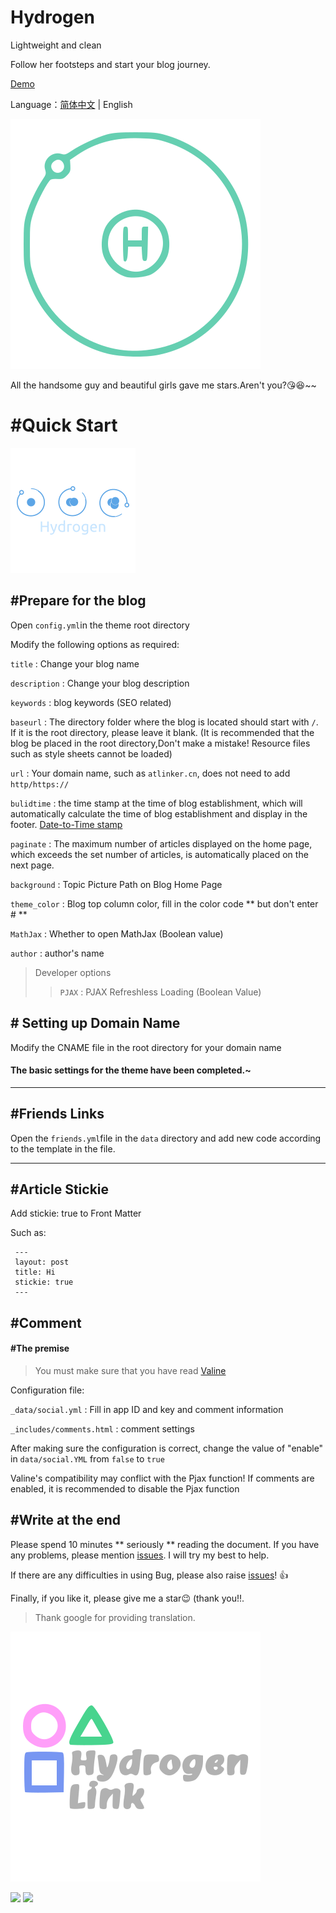 # Hydrogen
Lightweight and clean

Follow her footsteps and start your blog journey.

[Demo](https://atlinker.cn)

Language：[简体中文](README-zh.md) | English

![hydrogen](/theme/logo-h.svg)

All the handsome guy and beautiful girls gave me stars.Aren't you?:kissing_heart::laughing:~~

# #Quick Start

![hydrogen](/theme/a-h.png)

## #Prepare for the blog

Open `config.yml`in the theme root directory

Modify the following options as required:

`title` : Change your blog name

`description` : Change your blog description

`keywords` : blog keywords (SEO related)

`baseurl` : The directory folder where the blog is located should start with `/`. If it is the root directory, please leave it blank. (It is recommended that the blog be placed in the root directory,Don't make a mistake! Resource files such as style sheets cannot be loaded)

`url` : Your domain name, such as `atlinker.cn`, does not need to add `http/https://`

`bulidtime` :  the time stamp at the time of blog establishment, which will automatically calculate the time of blog establishment and display in the footer. [Date-to-Time stamp](https://tool.lu/timestamp/)

`paginate` : The maximum number of articles displayed on the home page, which exceeds the set number of articles, is automatically placed on the next page.

`background` : Topic Picture Path on Blog Home Page

`theme_color` : Blog top column color, fill in the color code ** but don't enter # **

`MathJax` : Whether to open MathJax (Boolean value)

`author` : author's name

> Developer options
>> `PJAX` : PJAX Refreshless Loading (Boolean Value)

## # Setting up Domain Name

Modify the CNAME file in the root directory for your domain name

#### The basic settings for the theme have been completed.~

---

## #Friends Links

Open the `friends.yml`file in the `data` directory and add new code according to the template in the file.


---

## #Article Stickie

Add stickie: true to Front Matter

Such as:

```
 ---
 layout: post
 title: Hi
 stickie: true
 ---
```

## #Comment

#### #The premise

> You must make sure that you have read [Valine](https://valine.js.org/quickstart.html)

Configuration file:

`_data/social.yml` :  Fill in app ID and key and comment information

`_includes/comments.html` : comment settings

After making sure the configuration is correct, change the value of "enable" in `data/social.YML` from `false` to `true`

Valine's compatibility may conflict with the Pjax function! If comments are enabled, it is recommended to disable the Pjax function

## #Write at the end

Please spend 10 minutes ** seriously ** reading the document. If you have any problems, please mention [issues](https://github.com/link9596/hydrogen/issues/new). I will try my best to help.

If there are any difficulties in using Bug, please also raise [issues](https://github.com/link9596/hydrogen/issues/new)! :+1:

Finally, if you like it, please give me a star:wink: (thank you!!.

> Thank google for providing translation.

![hydrogen](/theme/author.svg)

![](https://img.shields.io/github/repo-size/link9596/hydrogen?color=%23F8BBD0)
![](https://img.shields.io/github/release/link9596/hydrogen?color=%235C6BC0&label=Version)
